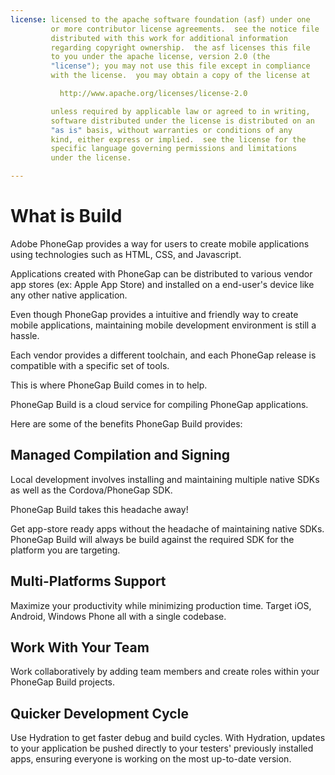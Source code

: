 ```yaml
---
license: licensed to the apache software foundation (asf) under one
         or more contributor license agreements.  see the notice file
         distributed with this work for additional information
         regarding copyright ownership.  the asf licenses this file
         to you under the apache license, version 2.0 (the
         "license"); you may not use this file except in compliance
         with the license.  you may obtain a copy of the license at

           http://www.apache.org/licenses/license-2.0

         unless required by applicable law or agreed to in writing,
         software distributed under the license is distributed on an
         "as is" basis, without warranties or conditions of any
         kind, either express or implied.  see the license for the
         specific language governing permissions and limitations
         under the license.

---
```


# What is Build

Adobe PhoneGap provides a way for users to create mobile applications using technologies such as HTML, CSS, and Javascript.

Applications created with PhoneGap can be distributed to various vendor app stores (ex: Apple App Store) and installed on a end-user's device like any other native application.

Even though PhoneGap provides a intuitive and friendly way to create mobile applications, maintaining mobile development environment is still a hassle.

Each vendor provides a different toolchain, and each PhoneGap release is compatible with a specific set of tools.

This is where PhoneGap Build comes in to help.

PhoneGap Build is a cloud service for compiling PhoneGap applications.

Here are some of the benefits PhoneGap Build provides:

## Managed Compilation and Signing

Local development involves installing and maintaining multiple native SDKs as well as the Cordova/PhoneGap SDK.

PhoneGap Build takes this headache away!

Get app-store ready apps without the headache of maintaining native SDKs. PhoneGap Build  will always be build against the required SDK for the platform
you are targeting.

## Multi-Platforms Support

Maximize your productivity while minimizing production time. Target iOS, Android, Windows Phone all with a single codebase.

## Work With Your Team

Work collaboratively by adding team members and create roles within your PhoneGap Build projects.

## Quicker Development Cycle

Use Hydration to get faster debug and build cycles. With Hydration, updates to your application be pushed directly to your testers' previously installed apps, ensuring everyone is working on the most up-to-date version.
